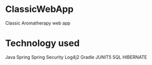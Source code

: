 # ClassicWebApp

Classic Aromatherapy web app

# Technology used
Java
Spring
Spring Security
Log4j2
Gradle
JUNIT5
SQL
HIBERNATE
